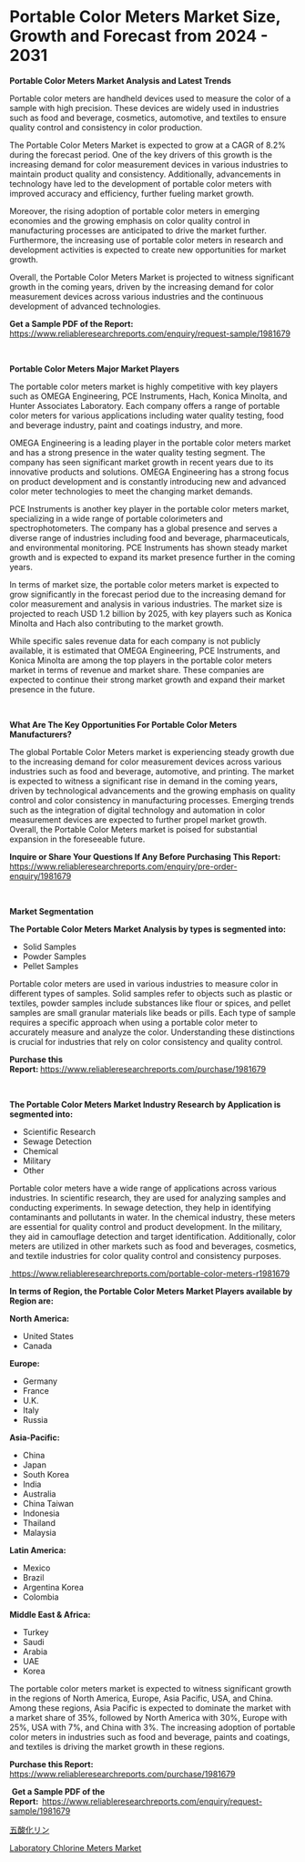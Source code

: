 <p><h1>Portable Color Meters Market Size, Growth and Forecast from 2024 - 2031</h1></p><p><strong>Portable Color Meters Market Analysis and Latest Trends</strong></p>
<p><p>Portable color meters are handheld devices used to measure the color of a sample with high precision. These devices are widely used in industries such as food and beverage, cosmetics, automotive, and textiles to ensure quality control and consistency in color production.</p><p>The Portable Color Meters Market is expected to grow at a CAGR of 8.2% during the forecast period. One of the key drivers of this growth is the increasing demand for color measurement devices in various industries to maintain product quality and consistency. Additionally, advancements in technology have led to the development of portable color meters with improved accuracy and efficiency, further fueling market growth.</p><p>Moreover, the rising adoption of portable color meters in emerging economies and the growing emphasis on color quality control in manufacturing processes are anticipated to drive the market further. Furthermore, the increasing use of portable color meters in research and development activities is expected to create new opportunities for market growth.</p><p>Overall, the Portable Color Meters Market is projected to witness significant growth in the coming years, driven by the increasing demand for color measurement devices across various industries and the continuous development of advanced technologies.</p></p>
<p><strong>Get a Sample PDF of the Report:&nbsp;</strong> <a href="https://www.reliableresearchreports.com/enquiry/request-sample/1981679">https://www.reliableresearchreports.com/enquiry/request-sample/1981679</a></p>
<p>&nbsp;</p>
<p><strong>Portable Color Meters Major Market Players</strong></p>
<p><p>The portable color meters market is highly competitive with key players such as OMEGA Engineering, PCE Instruments, Hach, Konica Minolta, and Hunter Associates Laboratory. Each company offers a range of portable color meters for various applications including water quality testing, food and beverage industry, paint and coatings industry, and more.</p><p>OMEGA Engineering is a leading player in the portable color meters market and has a strong presence in the water quality testing segment. The company has seen significant market growth in recent years due to its innovative products and solutions. OMEGA Engineering has a strong focus on product development and is constantly introducing new and advanced color meter technologies to meet the changing market demands.</p><p>PCE Instruments is another key player in the portable color meters market, specializing in a wide range of portable colorimeters and spectrophotometers. The company has a global presence and serves a diverse range of industries including food and beverage, pharmaceuticals, and environmental monitoring. PCE Instruments has shown steady market growth and is expected to expand its market presence further in the coming years.</p><p>In terms of market size, the portable color meters market is expected to grow significantly in the forecast period due to the increasing demand for color measurement and analysis in various industries. The market size is projected to reach USD 1.2 billion by 2025, with key players such as Konica Minolta and Hach also contributing to the market growth.</p><p>While specific sales revenue data for each company is not publicly available, it is estimated that OMEGA Engineering, PCE Instruments, and Konica Minolta are among the top players in the portable color meters market in terms of revenue and market share. These companies are expected to continue their strong market growth and expand their market presence in the future.</p></p>
<p>&nbsp;</p>
<p><strong>What Are The Key Opportunities For Portable Color Meters Manufacturers?</strong></p>
<p><p>The global Portable Color Meters market is experiencing steady growth due to the increasing demand for color measurement devices across various industries such as food and beverage, automotive, and printing. The market is expected to witness a significant rise in demand in the coming years, driven by technological advancements and the growing emphasis on quality control and color consistency in manufacturing processes. Emerging trends such as the integration of digital technology and automation in color measurement devices are expected to further propel market growth. Overall, the Portable Color Meters market is poised for substantial expansion in the foreseeable future.</p></p>
<p><strong>Inquire or Share Your Questions If Any Before Purchasing This Report:</strong> <a href="https://www.reliableresearchreports.com/enquiry/pre-order-enquiry/1981679">https://www.reliableresearchreports.com/enquiry/pre-order-enquiry/1981679</a></p>
<p>&nbsp;</p>
<p><strong>Market Segmentation</strong></p>
<p><strong>The Portable Color Meters Market Analysis by types is segmented into:</strong></p>
<p><ul><li>Solid Samples</li><li>Powder Samples</li><li>Pellet Samples</li></ul></p>
<p><p>Portable color meters are used in various industries to measure color in different types of samples. Solid samples refer to objects such as plastic or textiles, powder samples include substances like flour or spices, and pellet samples are small granular materials like beads or pills. Each type of sample requires a specific approach when using a portable color meter to accurately measure and analyze the color. Understanding these distinctions is crucial for industries that rely on color consistency and quality control.</p></p>
<p><strong>Purchase this Report:&nbsp;</strong><a href="https://www.reliableresearchreports.com/purchase/1981679">https://www.reliableresearchreports.com/purchase/1981679</a></p>
<p>&nbsp;</p>
<p><strong>The Portable Color Meters Market Industry Research by Application is segmented into:</strong></p>
<p><ul><li>Scientific Research</li><li>Sewage Detection</li><li>Chemical</li><li>Military</li><li>Other</li></ul></p>
<p><p>Portable color meters have a wide range of applications across various industries. In scientific research, they are used for analyzing samples and conducting experiments. In sewage detection, they help in identifying contaminants and pollutants in water. In the chemical industry, these meters are essential for quality control and product development. In the military, they aid in camouflage detection and target identification. Additionally, color meters are utilized in other markets such as food and beverages, cosmetics, and textile industries for color quality control and consistency purposes.</p></p>
<p><a href="https://www.reliableresearchreports.com/portable-color-meters-r1981679">&nbsp;https://www.reliableresearchreports.com/portable-color-meters-r1981679</a></p>
<p><strong>In terms of Region, the Portable Color Meters Market Players available by Region are:</strong></p>
<p>
    <p> <strong> North America: </strong>
        <ul>
            <li>United States</li>
            <li>Canada</li>
        </ul>
        </p> 
    <p> <strong> Europe: </strong>
        <ul>
            <li>Germany</li>
            <li>France</li>
            <li>U.K.</li>
            <li>Italy</li>
            <li>Russia</li>
        </ul>
        </p> 
    <p> <strong> Asia-Pacific: </strong>
        <ul>
            <li>China</li>
            <li>Japan</li>
            <li>South Korea</li>
            <li>India</li>
            <li>Australia</li>
            <li>China Taiwan</li>
            <li>Indonesia</li>
            <li>Thailand</li>
            <li>Malaysia</li>
        </ul>
        </p> 
    <p> <strong> Latin America: </strong>
        <ul>
            <li>Mexico</li>
            <li>Brazil</li>
            <li>Argentina Korea</li>
            <li>Colombia</li>
        </ul>
        </p> 
    <p> <strong> Middle East & Africa: </strong>
        <ul>
            <li>Turkey</li>
            <li>Saudi</li>
            <li>Arabia</li>
            <li>UAE</li>
            <li>Korea</li>
        </ul>
    </p>
    </p>
<p><p>The portable color meters market is expected to witness significant growth in the regions of North America, Europe, Asia Pacific, USA, and China. Among these regions, Asia Pacific is expected to dominate the market with a market share of 35%, followed by North America with 30%, Europe with 25%, USA with 7%, and China with 3%. The increasing adoption of portable color meters in industries such as food and beverage, paints and coatings, and textiles is driving the market growth in these regions.</p></p>
<p><strong>Purchase this Report: </strong><a href="https://www.reliableresearchreports.com/purchase/1981679">https://www.reliableresearchreports.com/purchase/1981679</a></p>
<p>&nbsp;<strong>Get a Sample PDF of the Report:&nbsp;&nbsp;</strong><a href="https://www.reliableresearchreports.com/enquiry/request-sample/1981679">https://www.reliableresearchreports.com/enquiry/request-sample/1981679</a></p>
<p><strong></strong></p>
<p><p><a href="https://github.com/mohamedbakry57/Market-Research-Report-List-3/blob/main/790673645618.md">五酸化リン</a></p><p><a href="https://github.com/RoccoManning/Market-Research-Report-List-4/blob/main/laboratory-chlorine-meters-market.md">Laboratory Chlorine Meters Market</a></p></p>